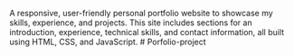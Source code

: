 A responsive, user-friendly personal portfolio website to showcase my skills, experience, and projects. This site includes sections for an introduction, experience, technical skills, and contact information, all built using HTML, CSS, and JavaScript.     # Porfolio-project
